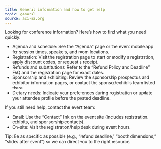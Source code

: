 ```yaml
---
title: General information and how to get help
topic: general
source: aci-na.org
---
```


Looking for conference information? Here’s how to find what you need quickly:

- Agenda and schedule: See the “Agenda” page or the event mobile app for session times, speakers, and room locations.
- Registration: Visit the registration page to start or modify a registration, apply discount codes, or request a receipt.
- Refunds and substitutions: Refer to the “Refund Policy and Deadline” FAQ and the registration page for exact dates.
- Sponsorship and exhibiting: Review the sponsorship prospectus and exhibitor information pages, or contact the sponsor/exhibits team listed there.
- Dietary needs: Indicate your preferences during registration or update your attendee profile before the posted deadline.

If you still need help, contact the event team:

- Email: Use the “Contact” link on the event site (includes registration, exhibits, and sponsorship contacts).
- On-site: Visit the registration/help desk during event hours.

Tip: Be as specific as possible (e.g., “refund deadline,” “booth dimensions,” “slides after event”) so we can direct you to the right resource.
